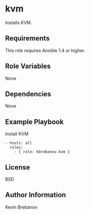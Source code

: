 kvm
===

Installs KVM.

Requirements
------------

This role requires Ansible 1.4 or higher.

Role Variables
--------------

None

Dependencies
------------

None

Example Playbook
----------------

Install KVM
```
- hosts: all
  roles:
    - { role: kbrebanov.kvm }
```

License
-------

BSD

Author Information
------------------

Kevin Brebanov
